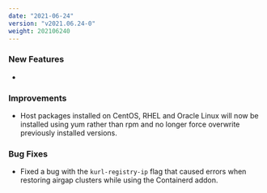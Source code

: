```yaml
---
date: "2021-06-24"
version: "v2021.06.24-0"
weight: 202106240
---
```


### <span class="label label-green">New Features</span>
- 

### <span class="label label-blue">Improvements</span>
- Host packages installed on CentOS, RHEL and Oracle Linux will now be installed using yum rather than rpm and no longer force overwrite previously installed versions.

### <span class="label label-orange">Bug Fixes</span>
- Fixed a bug with the `kurl-registry-ip` flag that caused errors when restoring airgap clusters while using the Containerd addon.
